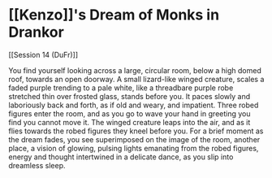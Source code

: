# [[Kenzo]]'s Dream of Monks in Drankor

[[Session 14 (DuFr)]]

You find yourself looking across a large, circular room, below a high domed roof, towards an open doorway. A small lizard-like winged creature, scales a faded purple trending to a pale white, like a threadbare purple robe stretched thin over frosted glass, stands before you. It paces slowly and laboriously back and forth, as if old and weary, and impatient. Three robed figures enter the room, and as you go to wave your hand in greeting you find you cannot move it. The winged creature leaps into the air, and as it flies towards the robed figures they kneel before you. For a brief moment as the dream fades, you see superimposed on the image of the room, another place, a vision of glowing, pulsing lights emanating from the robed figures, energy and thought intertwined in a delicate dance, as you slip into dreamless sleep.